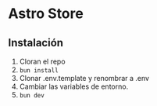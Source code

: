 # Astro Store

## Instalación

1. Cloran el repo
2. `bun install`
3. Clonar .env.template y renombrar a .env
4. Cambiar las variables de entorno.
5. `bun dev`
